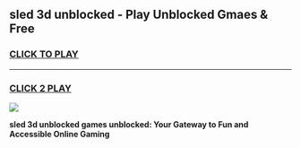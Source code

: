 
## sled 3d unblocked - Play Unblocked Gmaes & Free
<h3>
<a href="https://news.freeplayer.one?title=sled_3d_unblocked&ref=23F">CLICK TO PLAY</a></h3>
<hr>

<h3>
<a href="https://news.freeplayer.one?title=sled_3d_unblocked&ref=23F">CLICK 2 PLAY</a>
  
</h3>

<a href="https://news.freeplayer.one?title=sled_3d_unblocked&ref=23F/"><img src="https://clearcache.store/games.png"></a>


**sled 3d unblocked games unblocked: Your Gateway to Fun and Accessible Online Gaming**
